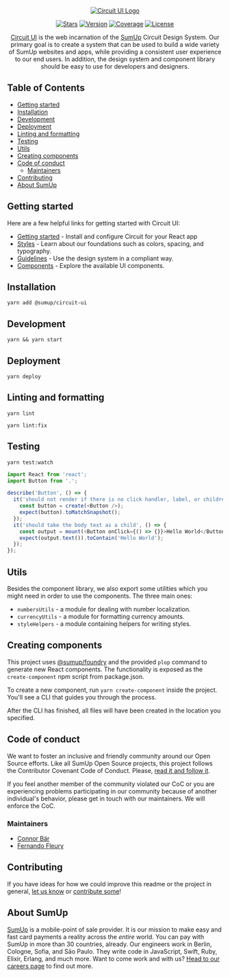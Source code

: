 <div align="center">

[![Circuit UI Logo](https://circuit.sumup.com/images/logo-header.png)](https://circuit.sumup.com)

[![Stars](https://img.shields.io/github/stars/sumup-oss/circuit-ui?style=social)](https://github.com/sumup-oss/circuit-ui/) [![Version](https://img.shields.io/npm/v/@sumup/circuit-ui)](https://www.npmjs.com/package/@sumup/circuit-ui) [![Coverage](https://img.shields.io/codecov/c/github/sumup-oss/circuit-ui)](https://codecov.io/gh/sumup-oss/circuit-ui) [![License](https://img.shields.io/github/license/sumup-oss/circuit-ui)](https://github.com/sumup-oss/circuit-ui/blob/master/LICENSE)

[Circuit UI](https://circuit.sumup.com) is the web incarnation of the [SumUp](https://sumup.com) Circuit Design System. Our primary goal is to create a system that can be used to build a wide variety of SumUp websites and apps, while providing a consistent user experience to our end users. In addition, the design system and component library should be easy to use for developers and designers.

</div>

## Table of Contents <!-- omit in toc -->

- [Getting started](#getting-started)
- [Installation](#installation)
- [Development](#development)
- [Deployment](#deployment)
- [Linting and formatting](#linting-and-formatting)
- [Testing](#testing)
- [Utils](#utils)
- [Creating components](#creating-components)
- [Code of conduct](#code-of-conduct)
  - [Maintainers](#maintainers)
- [Contributing](#contributing)
- [About SumUp](#about-sumup)

## Getting started

Here are a few helpful links for getting started with Circuit UI:

- [Getting started](http://circuit.sumup.com/#/getting-started/developers) - Install and configure Circuit for your React app
- [Styles](http://circuit.sumup.com/#/styles/colors) - Learn about our foundations such as colors, spacing, and typography.
- [Guidelines](http://circuit.sumup.com/#/guidelines/content) - Use the design system in a compliant way.
- [Components](http://circuit.sumup.com/#/components/badge) - Explore the available UI components.

## Installation

```
yarn add @sumup/circuit-ui
```

## Development

```
yarn && yarn start
```

## Deployment

```
yarn deploy
```

## Linting and formatting

```
yarn lint

yarn lint:fix
```

## Testing

```
yarn test:watch
```

```javascript
import React from 'react';
import Button from '.';

describe('Button', () => {
  it('should not render if there is no click handler, label, or children', () => {
    const button = create(<Button />);
    expect(button).toMatchSnapshot();
  });
  it('should take the body text as a child', () => {
    const output = mount(<Button onClick={() => {}}>Hello World</Button>);
    expect(output.text()).toContain('Hello World');
  });
});
```

## Utils

Besides the component library, we also export some utilities which you
might need in order to use the components. The three main ones:

- `numbersUtils` - a module for dealing with number localization.
- `currencyUtils` - a module for formatting currency amounts.
- `styleHelpers` - a module containing helpers for writing styles.

## Creating components

This project uses [@sumup/foundry](https://www.npmjs.com/package/@sumup/foundry) and the provided `plop` command to generate new React components. The functionality is exposed as the `create-component` npm script from package.json.

To create a new component, run `yarn create-component` inside the project. You'll see a CLI that guides you through the process.

After the CLI has finished, all files will have been created in the location you specified.

## Code of conduct

We want to foster an inclusive and friendly community around our Open Source efforts. Like all SumUp Open Source projects, this project follows the Contributor Covenant Code of Conduct. Please, [read it and follow it](CODE_OF_CONDUCT.md).

If you feel another member of the community violated our CoC or you are experiencing problems participating in our community because of another individual's behavior, please get in touch with our maintainers. We will enforce the CoC.

### Maintainers

- [Connor Bär](mailto:connor.baer@sumup.com)
- [Fernando Fleury](mailto:fernando.fleury@sumup.com)

## Contributing

If you have ideas for how we could improve this readme or the project in general, [let us know](https://github.com/sumup-oss/circuit-ui/issues) or [contribute some](https://github.com/sumup-oss/circuit-ui/edit/master/README.md)!

## About SumUp

[SumUp](https://sumup.com) is a mobile-point of sale provider. It is our mission to make easy and fast card payments a reality across the _entire_ world. You can pay with SumUp in more than 30 countries, already. Our engineers work in Berlin, Cologne, Sofia, and Sāo Paulo. They write code in JavaScript, Swift, Ruby, Elixir, Erlang, and much more. Want to come work and with us? [Head to our careers page](https://sumup.com/careers) to find out more.
